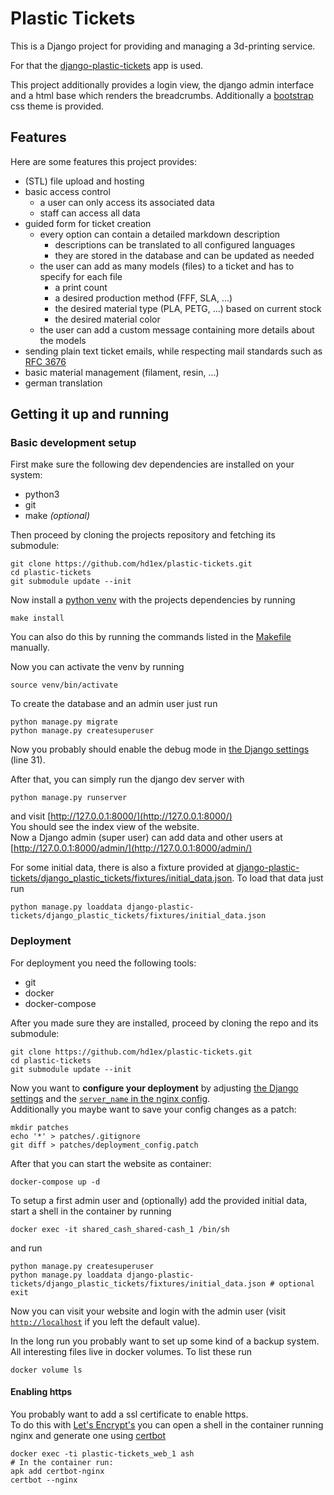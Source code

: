 # Plastic Tickets

This is a Django project for providing and managing a 3d-printing service.

For that the [django-plastic-tickets](https://github.com/hd1ex/django-plastic-tickets)
app is used.

This project additionally provides a login view, the django admin interface
 and a html base which renders the breadcrumbs.
Additionally a [bootstrap](https://getbootstrap.com/) css theme is provided.

## Features

Here are some features this project provides:
 - (STL) file upload and hosting
 - basic access control
   - a user can only access its associated data
   - staff can access all data
 - guided form for ticket creation
   - every option can contain a detailed markdown description
     - descriptions can be translated to all configured languages
     - they are stored in the database and can be updated as needed
   - the user can add as many models (files) to a ticket
     and has to specify for each file
     - a print count
     - a desired production method (FFF, SLA, ...)
     - the desired material type (PLA, PETG, ...) based on current stock
     - the desired material color
   - the user can add a custom message containing more details about the models
 - sending plain text ticket emails, while respecting mail standards such as
   [RFC 3676](https://tools.ietf.org/html/rfc3676) 
 - basic material management (filament, resin, ...)
 - german translation

## Getting it up and running
### Basic development setup

First make sure the following dev dependencies are installed on your system:
 - python3
 - git
 - make _(optional)_
 
Then proceed by cloning the projects repository and fetching its submodule:
 ```shell script
git clone https://github.com/hd1ex/plastic-tickets.git
cd plastic-tickets
git submodule update --init
```

Now install a [python venv](https://docs.python.org/3/library/venv.html) 
with the projects dependencies by running
```shell script
make install
```

You can also do this by running the commands listed in the 
[Makefile](Makefile) manually.

Now you can activate the venv by running
```shell script
source venv/bin/activate
```

To create the database and an admin user just run
```shell script
python manage.py migrate
python manage.py createsuperuser
```

Now you probably should enable the debug mode in
 [the Django settings](plastic_tickets/settings.py) (line 31).

After that, you can simply run the django dev server with
```shell script
python manage.py runserver
```

and visit [http://127.0.0.1:8000/](http://127.0.0.1:8000/)   
You should see the index view of the website.  
Now a Django admin (super user) can add data and other users at
[http://127.0.0.1:8000/admin/](http://127.0.0.1:8000/admin/)

For some initial data, there is also a fixture provided at
[django-plastic-tickets/django_plastic_tickets/fixtures/initial_data.json](django-plastic-tickets/django_plastic_tickets/fixtures/initial_data.json).
To load that data just run
```shell script
python manage.py loaddata django-plastic-tickets/django_plastic_tickets/fixtures/initial_data.json
```

### Deployment

For deployment you need the following tools:
 - git
 - docker
 - docker-compose
 
After you made sure they are installed, 
 proceed by cloning the repo and its submodule:
 ```shell script
git clone https://github.com/hd1ex/plastic-tickets.git
cd plastic-tickets
git submodule update --init
```
 
Now you want to **configure your deployment** by adjusting
 [the Django settings](plastic_tickets/settings.py) and the
 [`server_name` in the nginx config](nginx/plastic-tickets-nginx.conf).   
Additionally you maybe want to save your config changes as a patch:
```shell script
mkdir patches
echo '*' > patches/.gitignore
git diff > patches/deployment_config.patch
```

After that you can start the website as container:
```shell script
docker-compose up -d
```

To setup a first admin user and (optionally) add the provided initial data,
 start a shell in the container by running
```shell script
docker exec -it shared_cash_shared-cash_1 /bin/sh
```
and run
```shell script
python manage.py createsuperuser
python manage.py loaddata django-plastic-tickets/django_plastic_tickets/fixtures/initial_data.json # optional
exit
```

Now you can visit your website and login with the admin user
(visit [`http://localhost`](http://localhost) if you left the default value).

In the long run you probably want to set up some kind of a backup system.   
All interesting files live in docker volumes. To list these run
```shell script
docker volume ls
```

#### Enabling https

You probably want to add a ssl certificate to enable https.    
To do this with [Let's Encrypt's](https://letsencrypt.org) you can open a shell
 in the container running nginx and generate one using
 [certbot](https://certbot.eff.org/) 
```shell script
docker exec -ti plastic-tickets_web_1 ash
# In the container run:
apk add certbot-nginx
certbot --nginx
```

